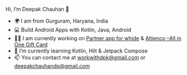 Hi, I’m Deepak Chauhan 👋
- 🌍 I am from Gurguram, Haryana, India
- 💻 Build Android Apps with Kotlin, Java, Android 
- 👨‍💻 I am currently working on [Partner app for whide](https://play.google.com/store/apps/details?id=com.whide.partner) & [Altienco –All in One Gift Card](https://play.google.com/store/apps/details?id=com.whide.altienco)
- 🌱 I’m currently learning Kotlin, Hilt & Jetpack Compose
- 📫 You can contact me at workwithdpk@gmail.com or deepakchauhandp@gmail.com

<!---
deepakchauhandp/deepakchauhandp is a ✨ special ✨ repository because its `README.md` (this file) appears on your GitHub profile.
You can click the Preview link to take a look at your changes.
--->
